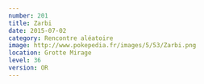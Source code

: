 ```yaml
---
number: 201
title: Zarbi
date: 2015-07-02
category: Rencontre aléatoire
image: http://www.pokepedia.fr/images/5/53/Zarbi.png
location: Grotte Mirage
level: 36
version: OR
---
```

